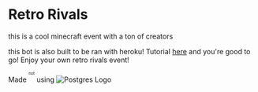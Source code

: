 # Retro Rivals

this is a cool minecraft event with a ton of creators


this bot is also built to be ran with heroku! Tutorial [here](https://www.youtube.com/watch?v=BPvg9bndP1U)
and you're good to go! Enjoy your own retro rivals event!


Made <sup><sup><sup>not</sup></sup></sup> using ![Postgres Logo](https://github.com/pikaninja/RoboDannyEnhcanced/blob/Assets/postgreSQL.png)
